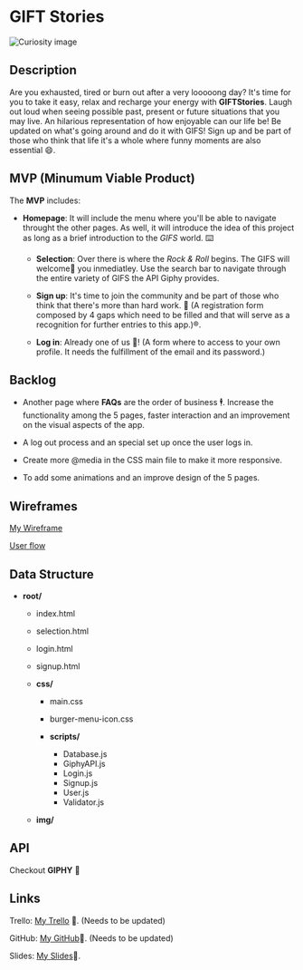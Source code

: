# GIFT Stories

![Curiosity image](/Users/sergillorenteblasco/Desktop/Ironhack/Projects/M1/Curiosity.png)

## Description

Are you exhausted, tired or burn out after a very looooong day? It's time for you to take it easy, relax and recharge your energy with **GIFTStories**. Laugh out loud when seeing possible past, present or future situations that you may live. An hilarious representation of how enjoyable can our life be! Be updated on what's going around and do it with GIFS! Sign up and be part of those who think that life it's a whole where funny moments are also essential :smile:.



## MVP (Minumum Viable Product)

The **MVP** includes:

- **Homepage**: It will include the menu where you'll be able to navigate throught the other pages. As well, it will introduce the idea of this project as long as a brief introduction to the *GIFS* world. :keyboard:

  - **Selection**: Over there is where the *Rock & Roll* begins. The GIFS will welcome:handshake: you inmediatley. Use the search bar to navigate through the entire variety of GIFS the API Giphy provides.

  - **Sign up**: It's time to join the community and be part of those who think that there's more than hard work. :dancer: (A registration form composed by 4 gaps which need to be filled and that will serve as a recognition for further entries to this app.):registered:.

  - **Log in**: Already one of us :vulcan_salute:! (A form where to access to your own profile. It needs the fulfillment of the email and its password.)

    

## Backlog

- Another page where **FAQs** are the order of business :business_suit_levitating:. Increase the functionality among the 5 pages, faster interaction and an improvement on the visual aspects of the app.

- A log out process and an special set up once the user logs in.

- Create more @media in the CSS main file to make it more responsive.

- To add some animations and an improve design of the 5 pages.

  

## Wireframes

[My Wireframe]( https://balsamiq.cloud/siy61o8/p1qrvuv/r2278)

[User flow](https://balsamiq.cloud/siy61o8/p1qrvuv/rB070) 



## Data Structure

- **root/**

  - index.html

  - selection.html

  - login.html

  - signup.html

  - **css/**

    - main.css
    - burger-menu-icon.css

    - **scripts/**
      - Database.js
      - GiphyAPI.js
      - Login.js
      - Signup.js
      - User.js
      - Validator.js

  - **img/**



## API

Checkout **GIPHY** :gift:



## Links

Trello: [My Trello](https://trello.com/b/zNbGjLRL/project-1-gifts-stories) :calendar:. (Needs to be updated)

GitHub: [My GitHub](https://github.com/sergillorente):telescope:. (Needs to be updated)

Slides: [My Slides](https://docs.google.com/presentation/d/17zTicVtTAubq9iPbVh8BLAPdA7fnDWkMdJckcWJPjmc/edit#slide=id.ga74cfa365a_0_6):cinema:.​












